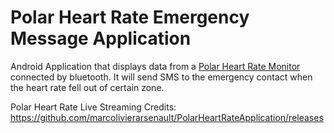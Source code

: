 Polar Heart Rate Emergency Message Application
=========================

Android Application that displays data from a [Polar Heart Rate Monitor](http://www.polar.com/ca-en) connected by bluetooth.
It will send SMS to the emergency contact when the heart rate fell out of certain zone.

Polar Heart Rate Live Streaming Credits:
https://github.com/marcolivierarsenault/PolarHeartRateApplication/releases
